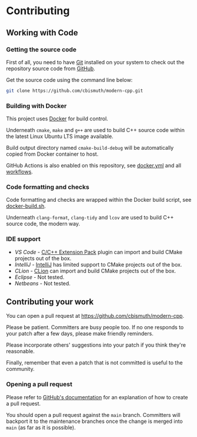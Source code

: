 # Contributing

## Working with Code

### Getting the source code

First of all, you need to have [Git](https://git-scm.com) installed on your system to check out the repository source code from [GitHub](https://github.com/cbismuth/modern-cpp).

Get the source code using the command line below:

```bash
git clone https://github.com/cbismuth/modern-cpp.git
```

### Building with Docker

This project uses [Docker](https://docker.com) for build control.

Underneath `cmake`, `make` and `g++` are used to build C++ source code within the latest Linux Ubuntu LTS image available. 

Build output directory named `cmake-build-debug` will be automatically copied from Docker container to host.  

GitHub Actions is also enabled on this repository, see [docker.yml](.github/workflows/docker.yml) and all [workflows](https://github.com/cbismuth/modern-cpp/actions).

### Code formatting and checks

Code formatting and checks are wrapped within the Docker build script, see [docker-build.sh](docker-build.sh).

Underneath `clang-format`, `clang-tidy` and `lcov` are used to build C++ source code, the modern way.

### IDE support

- *VS Code* - [C/C++ Extension Pack](https://github.com/microsoft/vscode-cpptools) plugin can import and build CMake projects out of the box.
- *IntelliJ* - [IntelliJ](https://www.jetbrains.com/idea) has limited support to CMake projects out of the box.
- *CLion* - [CLion](https://www.jetbrains.com/clion) can import and build CMake projects out of the box.
- *Eclipse*  - Not tested.
- *Netbeans* - Not tested.

## Contributing your work

You can open a pull request at https://github.com/cbismuth/modern-cpp.

Please be patient. Committers are busy people too. If no one responds to your patch after a few days, please make friendly reminders.

Please incorporate others' suggestions into your patch if you think they're reasonable.

Finally, remember that even a patch that is not committed is useful to the community.

### Opening a pull request

Please refer to [GitHub's documentation](https://docs.github.com/en/pull-requests/collaborating-with-pull-requests) for an explanation of how to create a pull request.

You should open a pull request against the `main` branch. Committers will backport it to the maintenance branches once the change is merged into `main` (as far as it is possible).
